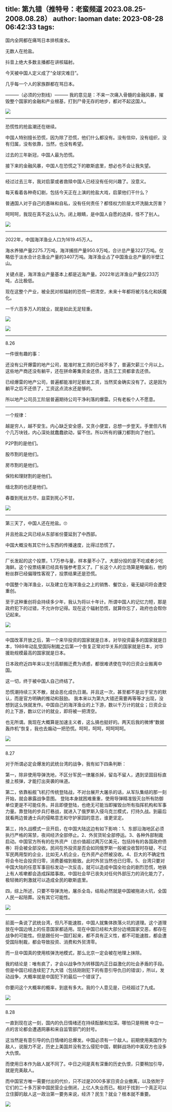 title: 第九错（推特号：老蛮频道 2023.08.25-2008.08.28）
author: laoman
date: 2023-08-28 06:42:33
tags:
---
国内全网都在痛骂日本排核废水。<!--more-->

无数人在抢盐。

抖音上绝大多数主播都在讲核辐射。

今天被中国人定义成了“全球灾难日”。

几乎每一个人的家族群都在骂日本。

———（必须的分割线）———
我的意见是：不来一次痛入骨髓的金融风暴，摧毁整个国家的金融和产业根基，打到尸骨无存的地步，都对不起这国人。

![](/images/20230828001.jpg)
- - -
恐慌性的抢盐潮还在继续。

中国人特别擅长恐慌，因为除了恐慌，他们什么都没有。没有信仰，没有组织，没有归属，没有依靠，当然，也没有希望。

过去的三年新冠，中国人最为恐慌。

接下来的金融风暴，中国人在恐慌之下的歇斯底里，想必也不会让我失望。
- - -
经过过去三年，我对启蒙或者救赎中国人已经没有任何兴趣了。没意义。

每天看着各种奇幻剧，包括今天正在上演的抢盐大戏，启蒙他们干什么？

普通国人对于自己的愚昧和自私，没有任何责任？都怪权力阶层太坏洗脑太厉害？

呵呵呵，我现在真不这么认为。闭上眼睛，是中国人自愿的选择，怪不了别人。

![](/images/20230828002.jpg)
- - -
2022年，中国海洋渔业人口为1619.45万人。

海水养殖产量2275.7万吨，海洋捕捞产量950.9万吨，合计总产量3227万吨。仅略低于淡水合计总渔业产量的3407万吨。海洋渔业占了中国渔业总产量的半壁江山。

关键点是，海洋渔业产量基本上都是近海产量。2022年远洋渔业产量仅233万吨，占比极低。

现在这整个产业，被全民对核辐射的恐慌一把清空，未来十年都将被污名化和妖魔化。

一千六百多万人的就业，就是如此无足轻重。

![](/images/20230828003.png)

![](/images/20230828004.png)
- - -
8.26

一件很有趣的事：

还没有公开爆雷的地产公司，能准时发工资的已经不多了，普遍欠薪三个月以上。这些地产商还没有躺平，还在拼命筹集资金还债，连员工工资都拿去还债。

已经爆雷的地产公司，普遍都能准时足额发工资，当然奖金确实没有了。这是因为躺平之后不还债了，工资这点流水还是够的。

所以地产公司员工阶层普遍期待公司干净利落的爆雷。只有老板个人不愿意。
- - -
一个规律：

越是穷人，越不安生。内心缺乏安全感，又贪小便宜，总想一步登天。手里但凡有个几万块钱，内心深处就蠢蠢欲动，留不住。所以所有的镰刀都割向了他们。

P2P割的是他们。

股市割的是他们。

房市割的是他们。

保险和理财割的是他们。

缅北割的也还是他们。

春蚕到死丝方尽，韭菜到死心不甘。

![](/images/20230828005.jpg)
- - -
第三天了，中国人还在抢盐。🙄

并且抢盐之风已经从东部省份蔓延到了中西部。

中国大概没有其它什么东西的传播速度，比得过恐慌了。
- - -
厂长发起的这个投票，1.7万参与量，样本量不小了。大部分投的是不吃或者少吃海鲜。这个投票结果已经具有强参考意义了。厂长这个人的立场算是略偏右，他的粉丝群已经偏理性客观了，投票结果还是恐慌。

中国整个海洋渔业，以及建立在海洋渔业之上的销售、餐饮业，毫无疑问将会遭受重创。

至于这种重创将会持续多少年，我认为将以十年计。所谓中国人的记忆力短，那是政府犯下的过错，不允许你记得。现在这个辐射恐慌，就算你忘了，政府也会帮你记起来。

![](/images/20230828006.jpg)
- - -
中国改革开放之后，第一个来华投资的国家就是日本，对华投资最多的国家就是日本，1989年动乱受国际制裁之后第一个恢复正常对华关系的国家就是日本，对华援助规模最高的国家就是日本。

日本政府近四年来以支付高额搬迁费为诱惑，都很难诱使在华的日资企业搬离中国。

这一切，终于被中国人自己终结了。

恐慌潮持续三天不散，就会恶化成仇日潮。并且这一次，甚至都不是出于官方的默认，而是官方明确的推动和鼓励。
我本来以为第九大错还需要再等等才出现，没想到这么快就发作。中国自己的海洋渔业的上下游，数以千万计的就业；日资企业的上下游，数以亿计的就业，即将被一把清空。

也无所谓。我现在大概算是加速主义者，这么搞也挺好的。两天后我的微博“数据轰炸机”恢复，我也去煽动一把恐慌。呵呵，呵呵，呵呵呵呵。

![](/images/20230828007.jpg)
- - -
8.27

对于所谓必定会爆发的武统台湾的战争，我有如下四条判断：

第一，除非使用导弹洗地，不区分军民一律屠杀掉，留岛不留人，遇到坚固目标直接上核弹，才能打出突袭的味道。

第二，依靠船舰飞机打传统登陆战，不对台展开大屠杀的话，从军队集结的那一刻开始，就会暴露战争意图。
登陆本身就困难重重，使用导弹精准毁灭台所有防御单位更是不可能任务。并且即便登陆，也绝无可能当即摧毁台所有指挥机构和军事力量。靠登陆的步兵打巷战，就进入了俄罗斯入侵乌克兰模式，打持久战。到最后就看两边普通士兵的侵略意志和守护家园的意志，谁更坚定。

第三，持久战模式一旦开启，在中国大陆这边有如下影响：1、东部沿海地区必须执行严格的宵禁，夜间经济全部停止。2、外贸货轮全部停运。3、各种外部制裁启动。中国官方所有的在外资产（总价值超过两万亿美元，包括持有的各国政府债券）将会被全部没收。民间在外投资是否会如同俄罗斯一般被没收暂时存疑，不过军民两用型的企业，比如无人机企业，在外资产必然被没收。4、巨大的不确定性将会令社会投资归零，消费萎缩到极致。此时外贸当然也已归零。5、台湾只要对中国大陆的任意军事目标发动一次反击，就可以造成中国全社会的剧烈恐慌，地铁上有人咳嗽都会造成踩踏事故。中国社会早已丧失对任何外部压力的消化能力了，极轻微的刺激就可以造成全民的歇斯底里。

四，综上所述，只要不导弹洗地，屠杀全岛，结局必然就是中国被拖进火坑，全国人民一起陪葬。没有其它可能性。

![](/images/20230828008.jpg)
- - -
前面一条说了武统台湾，但凡不能速胜，中国人就集体跌落火坑的道理。这个道理放在中国边境上的任意国家都适用。现在中国已经和大部分边境国家交恶，都存在战争的可能性。但是跟任何一国打起来，都不具有正义性，都不可能速胜，都会遭受国际制裁，都会导致投资、消费和外贸清零。

而一旦中国真的使用核弹洗地模式，那么北京一定会被在地理上抹除。

我的结论是：唯有疯了，才会以战争作为转移国内正日益激化的社会矛盾的手段。但是中国已经连续犯了九大错（包括刚刚犯下的有意引导仇日的错误），所以，发动战争，大概率就是中国犯下的最后一个错误了。

你要问这个大概率的概率，到底有多大。我的个人意见是，已经超过了九成。

![](/images/20230828009.jpg)
- - -
8.28

一直到现在这一刻，国内的仇日情绪还在持续酝酿和加深。哪怕只是稍微 中立一点的言论都会遭遇网暴和来自监管部门的封号。

这当然是有意引导的仇日情绪的总爆发。中国必须有一个敌人。前期使用美国作为敌人，说服力不足，历史上美国并没有怎么侵犯中国，朝鲜战场的中美双方也没多大仇恨。

而使用日本作为敌人就不同了。中日之间是真有深重的历史仇恨，只要稍加引导，就是完美敌人。

而中国官方唯一需要付出的代价，只不过是2000多家日资企业撤离，以及依附于它们的二十多万家中国民营企业倒闭，上亿人失业而已。相对于找到一个真正可以立住脚的敌人这一政治第一要务来说，经济？民生？就业？根本就不重要。

![](/images/20230828010.jpg)